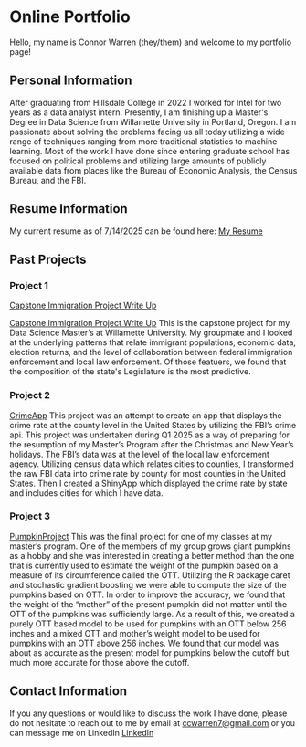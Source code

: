 # Online Portfolio

Hello, my name is Connor Warren (they/them) and welcome to my portfolio page! 

## Personal Information
After graduating from Hillsdale College in 2022 I worked for Intel for two years as a data analyst intern. Presently, I am finishing up a Master's Degree in Data Science from Willamette University in Portland, Oregon. I am passionate about solving the problems facing us all today utilizing a wide range of techniques ranging from more traditional statistics to machine learning. Most of the work I have done since entering graduate school has focused on political problems and utilizing large amounts of publicly available data from places like the Bureau of Economic Analysis, the Census Bureau, and the FBI.

## Resume Information
My current resume as of 7/14/2025 can be found here: <a href="pdfs/Resume (4).pdf" target="_blank">My Resume</a>


## Past Projects
### Project 1 
<a href="pdfs/Capstone_write_up.pdf" target="_blank">Capstone Immigration Project Write Up</a>

<a href="pdfs/ILRC Prez (2).pdf" target="_blank">Capstone Immigration Project Write Up</a>
This is the capstone project for my Data Science Master’s at Willamette University. My groupmate and I looked at the underlying patterns that relate immigrant populations, economic data, election returns, and the level of collaboration between federal immigration enforcement and local law enforcement. Of those featuers, we found that the composition of the state's Legislature is the most predictive. 

### Project 2
[CrimeApp](https://marcusapollo.shinyapps.io/CrimeApp/)
This project was an attempt to create an app that displays the crime rate at the county level in the United States by utilizing the FBI’s crime api. This project was undertaken during Q1 2025 as a way of preparing for the resumption of my Master’s Program after the Christmas and New Year’s holidays. The FBI’s data was at the level of the local law enforcement agency. Utilizing census data which relates cities to counties, I transformed the raw FBI data into crime rate by county for most counties in the United States. Then I created a ShinyApp which displayed the crime rate by state and includes cities for which I have data.

### Project 3
[PumpkinProject](https://github.com/MarcusApollo7/marusapollo7/tree/pages/projects/pumpkins)
This was the final project for one of my classes at my master’s program. One of the members of my group grows giant pumpkins as a hobby and she was interested in creating a better method than the one that is currently used to estimate the weight of the pumpkin based on a measure of its circumference called the OTT. Utilizing the R package caret and stochastic gradient boosting we were able to compute the size of the pumpkins based on OTT. In order to improve the accuracy, we found that the weight of the “mother” of the present pumpkin did not matter until the OTT of the pumpkins was sufficiently large. As a result of this, we created a purely OTT based model to be used for pumpkins with an OTT below 256 inches and a mixed OTT and mother’s weight model to be used for pumpkins with an OTT above 256 inches. We found that our model was about as accurate as the present model for pumpkins below the cutoff but much more accurate for those above the cutoff.

## Contact Information
If you any questions or would like to discuss the work I have done, please do not hesitate to reach out to me by email at ccwarren7@gmail.com or you can message me on LinkedIn [LinkedIn](https://www.linkedin.com/in/connor-warren/)
